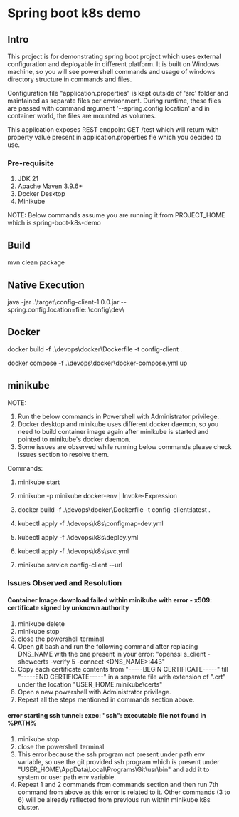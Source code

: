 # Spring boot k8s demo

## Intro

This project is for demonstrating spring boot project which uses external configuration and deployable in different platform. It is built on Windows machine, so you will see powershell commands and usage of windows directory structure in commands and files.

Configuration file "application.properties" is kept outside of 'src' folder and maintained as separate files per environment. During runtime, these files are passed with command argument '--spring.config.location' and in container world, the files are mounted as volumes.

This application exposes REST endpoint GET /test which will return with property value present in application.properties fie which you decided to use.

### Pre-requisite

1. JDK 21
2. Apache Maven 3.9.6+
3. Docker Desktop
4. Minikube

NOTE: Below commands assume you are running it from PROJECT_HOME which is spring-boot-k8s-demo

## Build

mvn clean package

## Native Execution

java -jar .\target\config-client-1.0.0.jar --spring.config.location=file:.\config\dev\


## Docker

docker build -f .\devops\docker\Dockerfile -t config-client .

docker compose -f .\devops\docker\docker-compose.yml up

## minikube

NOTE:
1. Run the below commands in Powershell with Administrator privilege.
2. Docker desktop and minikube uses different docker daemon, so you need to build container image again after minikube is started and pointed to minikube's docker daemon.
3. Some issues are observed while running below commands please check issues section to resolve them.

Commands:

1. minikube start

2. minikube -p minikube docker-env | Invoke-Expression

3. docker build -f .\devops\docker\Dockerfile -t config-client:latest .

4. kubectl apply -f .\devops\k8s\configmap-dev.yml

5. kubectl apply -f .\devops\k8s\deploy.yml 

6. kubectl apply -f .\devops\k8s\svc.yml

7. minikube service config-client --url

### Issues Observed and Resolution

#### Container Image download failed within minikube with error - x509: certificate signed by unknown authority

1. minikube delete
2. minikube stop
3. close the powershell terminal
4. Open git bash and run the following command after replacing DNS_NAME with the one present in your error:  "openssl s_client -showcerts -verify 5 -connect <DNS_NAME>:443"
5. Copy each certificate contents from "-----BEGIN CERTIFICATE-----" till "-----END CERTIFICATE-----" in a separate file with extension of ".crt" under the location "USER_HOME\.minikube\certs"
6. Open a new powershell with Administrator privilege.
7. Repeat all the steps mentioned in commands section above.

#### error starting ssh tunnel: exec: "ssh": executable file not found in %PATH%

1. minikube stop
2. close the powershell terminal
3. This error because the ssh program not present under path env variable, so use the git provided ssh program which is present under "USER_HOME\AppData\Local\Programs\Git\usr\bin" and add it to system or user path env variable.
4. Repeat 1 and 2 commands from commands section and then run 7th command from above as this error is related to it. Other commands (3 to 6) will be already reflected from previous run within minikube k8s cluster.
